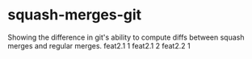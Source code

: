# squash-merges-git
Showing the difference in git's ability to compute diffs between squash merges and regular merges.
feat2.1 1
feat2.1 2
feat2.2 1
